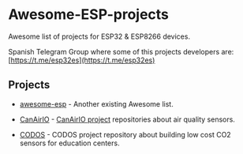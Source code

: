 
# Awesome-ESP-projects

Awesome list of projects for ESP32 & ESP8266 devices.

Spanish Telegram Group where some of this projects developers are:
[https://t.me/esp32es](https://t.me/esp32es)

## Projects

- [awesome-esp](https://github.com/agucova/awesome-esp) - Another existing Awesome list.

- [CanAirIO](https://github.com/kike-canaries) - [CanAirIO project](http://canair.io) repositories about air quality sensors.

- [CODOS](https://github.com/miguelangelcasanova/codos) - CODOS project repository about building low cost CO2 sensors for education centers.
